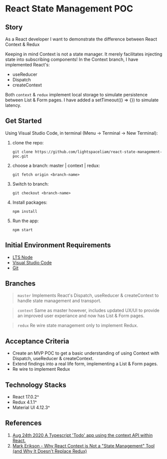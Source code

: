 # React State Management POC

## Story

As a React developer 
I want to demonstrate the difference between React Context & Redux

Keeping in mind Context is not a state manager. It merely facilitates injecting state into subscribing components! In the Context branch, I have implemented React's:

- useReducer
- Dispatch
- createContext

Both `context` & `redux` implement local storage to simulate persistence between List & Form pages. I have added a setTimeout(() => {}) to simulate latency.

## Get Started

Using Visual Studio Code, in terminal (Menu -> Terminal -> New Terminal):

1. clone the repo:

    ```git clone https://github.com/lightspaceliam/react-state-management-poc.git```

2. choose a branch: master | context | redux:

    ```git fetch origin <branch-name>```

3. Switch to branch: 

    ```git checkout <branch-name>```

4. Install packages: 
    
    ```npm install```

5. Run the app: 

    ```npm start```

## Initial Environment Requirements

- [LTS Node](https://nodejs.org/en/download/)
- [Visual Studio Code](https://code.visualstudio.com/download)
- [Git](https://git-scm.com/downloads) 

## Branches 

> `master`
Implements React's Dispatch, useReducer & createContext to handle state management and transport.

> `context`
Same as master however, includes updated UX/UI to provide an improved user experiance and now has List & Form pages.

> `redux`
Re wire state management only to implement Redux.

## Acceptance Criteria

- Create an MVP POC to get a basic understanding of using Context with Dispatch, useReducer & createContext.
- Extend findings into a real life form, implementing a List & Form pages.
- Re wire to implement Redux

## Technology Stacks

- React 17.0.2^
- Redux 4.1.1^
- Material UI 4.12.3^

## References

1. [Aug 24th 2020 A Typescript 'Todo' app using the context API within React.](https://medium.com/@jameshunt.co/a-typescript-todo-app-using-the-context-api-within-react-f135d18e1620)
2. [Mark Erikson - Why React Context is Not a "State Management" Tool (and Why It Doesn't Replace Redux)](https://blog.isquaredsoftware.com/2021/01/context-redux-differences/)
